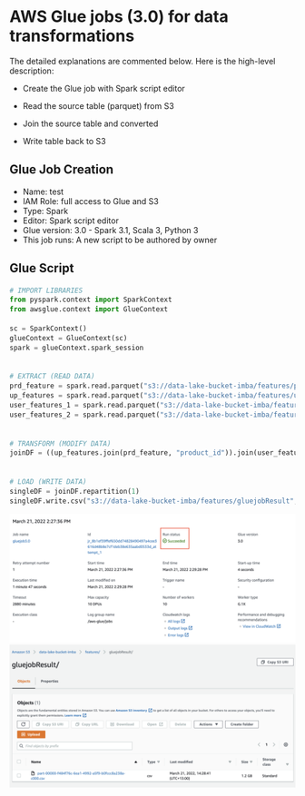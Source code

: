 # AWS Glue jobs (3.0) for data transformations

The detailed explanations are commented below. Here is the high-level description:

* Create the Glue job with Spark script editor

* Read the source table (parquet) from S3
 
* Join the source table and converted

* Write table back to S3



## Glue Job Creation

* Name: test
* IAM Role: full access to Glue and S3
* Type: Spark
* Editor: Spark script editor
* Glue version: 3.0 - Spark 3.1, Scala 3, Python 3
* This job runs: A new script to be authored by owner

## Glue Script
```py
# IMPORT LIBRARIES
from pyspark.context import SparkContext
from awsglue.context import GlueContext

sc = SparkContext()
glueContext = GlueContext(sc)
spark = glueContext.spark_session


# EXTRACT (READ DATA)
prd_feature = spark.read.parquet("s3://data-lake-bucket-imba/features/prd_feature_db")
up_features = spark.read.parquet("s3://data-lake-bucket-imba/features/up_features_db")
user_features_1 = spark.read.parquet("s3://data-lake-bucket-imba/features/user_feature1_db")
user_features_2 = spark.read.parquet("s3://data-lake-bucket-imba/features/user_features_2_db")


# TRANSFORM (MODIFY DATA)
joinDF = ((up_features.join(prd_feature, "product_id")).join(user_features_1, "user_id")).join(user_features_2, "user_id")


# LOAD (WRITE DATA)
singleDF = joinDF.repartition(1)
singleDF.write.csv("s3://data-lake-bucket-imba/features/gluejobResult", header = "true")
```
![](/Project_part4_v3/assets/gluejobresult.png)
![](/Project_part4_v3/assets/result-in-s3.png)